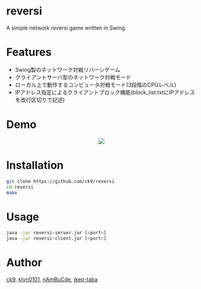 # reversi

A simple network reversi game written in Swing.

# Features

- Swing製のネットワーク対戦リバーシゲーム
- クライアントサーバ型のネットワーク対戦モード
- ローカル上で動作するコンピュータ対戦モード(3段階のCPUレベル)
- IPアドレス指定によるクライアントブロック機能(block_list.txtにIPアドレスを改行区切りで記述)

# Demo

<p align="center">
  <img src="https://github.com/ck9/reversi/assets/47718193/8e2e04c4-3b0c-4bbe-b52b-827cd57a6755" />
</p>

# Installation

```bash
git clone https://github.com/ck9/reversi
cd reversi
make
```

# Usage

```bash
java -jar reversi-server.jar [<port>]
java -jar reversi-client.jar [<port>]
```

# Author

[ck9](https://github.com/ck9), [klyn0101](https://github.com/klyn0101), [nAmBuCde](https://github.com/nAmBuCde), [jkep-taba](https://github.com/jkep-taba)
